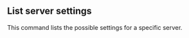 <!-- usedin: [ _legacy_docker/Toolbelt] - post: -->


## List server settings

This command lists the possible settings for a specific server.
